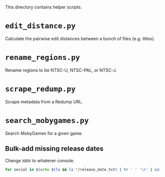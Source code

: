 This directory contains helper scripts.

# `edit_distance.py`
Calculate the pairwise edit distances between a bunch of files (e.g. titles).

# `rename_regions.py`
Rename regions to be NTSC-U, NTSC-PAL, or NTSC-J.

# `scrape_redump.py`
Scrape metadata from a Redump URL.

# `search_mobygames.py`
Search MobyGames for a given game.

## Bulk-add missing release dates
Change `XBOX` to whatever console.

```bash
for serial in $(echo $(ls && ls */release_date.txt) | tr ' ' '\n' | cut -d'/' -f1 | sort | uniq -c | rev | cut -d' ' -f1-2 | rev | grep -v "^2 " | cut -d' ' -f2) ; do echo -n "$serial " && cat $serial/title.txt && ~/GameDB/helper/search_mobygames.py -k moby_4SlNMiOgXzHiIU4mmClER03YBaZ -t "$(cat $serial/title.txt)" -p XBOX | cut -f2 | grep -v "^Release Date" > $serial/release_date.txt | tail -1 && sleep 1.5 ; done
```
